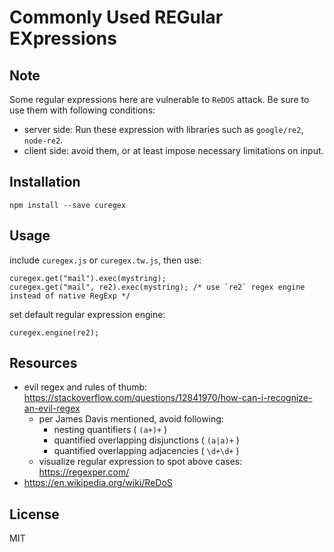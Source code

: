 # Commonly Used REGular EXpressions

## Note

Some regular expressions here are vulnerable to `ReDOS` attack. Be sure to use them with following conditions:

 - server side: Run these expression with libraries such as `google/re2`, `node-re2`.
 - client side: avoid them, or at least impose necessary limitations on input.


## Installation

    npm install --save curegex



## Usage

include `curegex.js` or `curegex.tw.js`, then use:

    curegex.get("mail").exec(mystring);
    curegex.get("mail", re2).exec(mystring); /* use `re2` regex engine instead of native RegExp */

set default regular expression engine:

    curegex.engine(re2);



## Resources

 - evil regex and rules of thumb: https://stackoverflow.com/questions/12841970/how-can-i-recognize-an-evil-regex
   - per James Davis mentioned, avoid following:
     - nesting quantifiers ( `(a+)+` )
     - quantified overlapping disjunctions ( `(a|a)+` )
     - quantified overlapping adjacencies ( `\d+\d+` )
   - visualize regular expression to spot above cases: https://regexper.com/
 - https://en.wikipedia.org/wiki/ReDoS


## License

MIT
